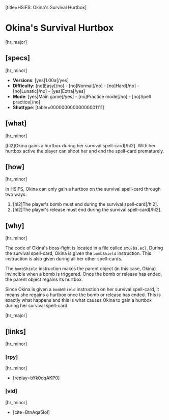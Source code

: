 [title=HSiFS: Okina's Survival Hurtbox]
# Okina's Survival Hurtbox
[hr_major]

## [specs]
[hr_minor]

* **Versions**: [yes]1.00a[/yes]
* **Difficulty**: [no]Easy[/no] - [no]Normal[/no] - [no]Hard[/no] - [no]Lunatic[/no] - [yes]Extra[/yes]
* **Mode**: [yes]Main game[/yes] -  [no]Practice mode[/no] - [no]Spell practice[/no]
* **Shottype**: [table=00000000000000001111]

## [what]
[hr_minor]

[hl2]Okina gains a hurtbox during her survival spell-card[/hl2]. With her hurtbox active the player can shoot her and end the spell-card prematurely.

## [how]
[hr_minor]

In HSiFS, Okina can only gain a hurtbox on the survival spell-card through two ways:
1. [hl2]The player's bomb must end during the survival spell-card[/hl2].
2. [hl2]The player's release must end during the survival spell-card[/hl2].


## [why]
[hr_minor]

The code of Okina's boss-fight is located in a file called ``st07bs.ecl``. During the survival spell-card, Okina is given the ``bombShield`` instruction. This instruction is also given during all her other spell-cards.

The ``bombShield`` instruction makes the parent object (in this case, Okina) invincible when a bomb is triggered. Once the bomb or release has ended, the parent object regains its hurtbox.

Since Okina is given a ``bombShield`` instruction on her survival spell-card, it means she regains a hurtbox once the bomb or release has ended. This is exactly what happens and this is what causes Okina to gain a hurtbox during her survival spell-card.

[hr_major]
## [links]
[hr_minor]
### [rpy]
[hr_minor]

+ [replay=bYk0oqAKP0]

### [vid]
[hr_minor]

+ [cite=BtnAqa5IoI]
